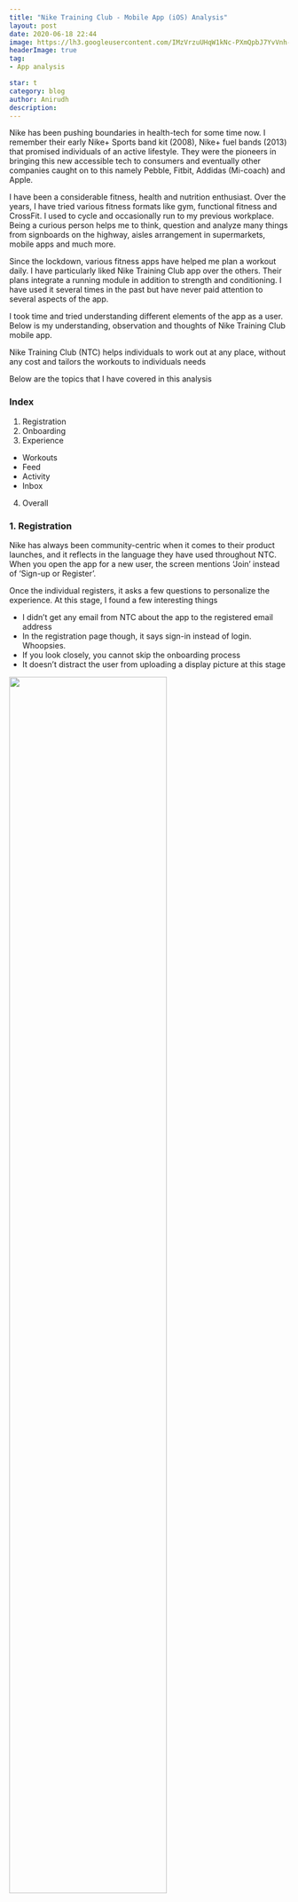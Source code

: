 ```yaml
---
title: "Nike Training Club - Mobile App (iOS) Analysis"
layout: post
date: 2020-06-18 22:44
image: https://lh3.googleusercontent.com/IMzVrzuUHqW1kNc-PXmQpbJ7YvVnh-T_rsLN-ICt-e35DwZzPkGJHU1gpmG8F6yViA=s360-rw
headerImage: true
tag:
- App analysis

star: t
category: blog
author: Anirudh
description:
---
```

Nike has been pushing boundaries in health-tech for some time now. I remember their early Nike+ Sports band kit (2008), Nike+ fuel bands (2013) that promised individuals of an active lifestyle. They were the pioneers in bringing this new accessible tech to consumers and eventually other companies caught on to this namely Pebble, Fitbit, Addidas (Mi-coach) and Apple.

I have been a considerable fitness, health and nutrition enthusiast. Over the years, I have tried various fitness formats like gym, functional fitness and CrossFit. I used to cycle and occasionally run to my previous workplace. Being a curious person helps me to think, question and analyze many things from signboards on the highway, aisles arrangement in supermarkets, mobile apps and much more.

Since the lockdown, various fitness apps have helped me plan a workout daily. I have particularly liked Nike Training Club app over the others. Their plans integrate a running module in addition to strength and conditioning. I have used it several times in the past but have never paid attention to several aspects of the app.

I took time and tried understanding different elements of the app as a user. Below is my understanding, observation and thoughts of Nike Training Club mobile app.

Nike Training Club (NTC) helps individuals to work out at any place, without any cost
and tailors the workouts to individuals needs

Below are the topics that I have covered in this analysis

### **Index** ###

1. Registration
2.	Onboarding
3.	Experience
  - Workouts
  - Feed
  - Activity
  - Inbox
4.	Overall


### 1.	Registration ###

Nike has always been community-centric when it comes to their product launches, and it reflects in the language they have used throughout NTC. When you open the app for a new user, the screen mentions ‘Join’ instead of ‘Sign-up or Register’.

Once the individual registers, it asks a few questions to personalize the experience. At this stage, I found a few interesting things

- I didn’t get any email from NTC about the app to the registered email address
- In the registration page though, it says sign-in instead of login. Whoopsies.
- If you look closely, you cannot skip the onboarding process
- It doesn’t distract the user from uploading a display picture at this stage

<img src="../assets/images/images(NTC)/Picture1.jpg" width="75%" align="center">

### 2. Onboarding ###

When you click on ‘Get Started’ button, it asks two questions

- gender
- and current active schedule

__Observations__

- The individual has to choose one of two genders mentioned, and there is no option of ‘other’ or ‘don’t want to disclose’
- I like how they have shown ‘Female’ ‘Male’ arrangement on the screen.
- The onboarding screen specifies the number of filters (1/2 and 2/2) a user has before she/he discovers or engages with the core functionality.

NTC doesn’t ask the individual about her/his goal. It only asks individuals current active schedule and recommends the workout.  

<img src="../assets/images/images(NTC)/Picture2.png" width="75%" align="center">


After choosing the gender and current active schedule, below are the two screens the individual sees.

- Achievement locker - virtual badges that one can earn (gamification element) and
- Language - surprisingly, NTC asks to select the language.

<img src="../assets/images/images(NTC)/Picture3.png" width="75%" align="center">


### 3.	Experience – core functionality ###

#### a.	Workouts ####

Once you click on ‘Okay’, NTC recommends a personalized workout.

<img src="../assets/images/images(NTC)/Picture4.png" width="75%" align="center">


__Observations__

- NTC directly takes you to the workouts section in the app (check the app footer)
- It still doesn’t ask you to upload a display picture
- It allows you to discover different types of workout in the ‘Top Picks for You’ section
- When you scroll horizontally, It enables you to find new workouts



When you still want to explore the app, by clicking browse NTC gives a plethora of options. It gives you an almost infinite number of possibilities that can outlast any excuses that you might have. The options range from

- Muscle group
- Workout type
- Equipment

Scrolling further below, gives you more options based on time and athlete-specific.

<img src="../assets/images/images(NTC)/Picture5.png" width="75%" align="center">


__Observations__
- The discovery of exercises is on the muscle group, workout type and equipment. If you look closely, the filters are not time-specific. This logic could be due to the assumption that time is not an essential criterion when you select a workout in the beginning. If you choose a 5-minute workout but don’t have any equipment required, you will exit the app. The same logic follows for the other two.
- NTC the large selection of workouts that are available in the app to persuade users to work out and have an active lifestyle. There are about 200 workouts in the app.

When you click on collections, you will find more workouts grouped in different catalogues.

#### **b.	Feed** ####

When you on click feed, it helps you connect with people you might know on NTC platform. NTC asks your permission to access contacts to connect you with your friends.

<img src="../assets/images/images(NTC)/picture6a.png" width="45%" align="center">
<img src="../assets/images/images(NTC)/picture6b.png" width="18%" align="center">



__Observation__
- NTC doesn’t ask you a bunch of permissions at the start of the customer journey. It is an excellent way to educate the user about the consent necessary for enhancing a particular feature.

The feed persuades the user to be active and highlights’ workout of the week’. If you scroll down, it informs the duration and demystifies a popular belief of a workout.

When you enter the exercise, it re-informs the length, the level of intensity and the level of workout. It also gives a set of options for the user to set from displaying the exercise on a different screen via Airplay, audio preference and music source.


#### **c.	Activity** ####

The core value NTC wants its users to engage is to discover more workouts and be active. When you click on the activity section, it shows your activity history and the achievement section. It also allows you to add an activity by clicking on + sign on the top right of the screen.

When you click on the achievement section, you see the badges you have earned on NTC.

<img src="../assets/images/images(NTC)/picture7.png" width="65%" align="center">


#### **d.	Inbox** ####

This section communicates various things to individuals from NTC. Again, if you read the content carefully under ‘Progress Starts Today’ NTC clearly says the core value that individuals get, is for them to pursue personal progress and not think about goals.

<img src="../assets/images/images(NTC)/picture8.png" width="65%" align="center">


So they are emphasizing

<span class="evidence">on the process and not the result. This mindset is the holy grail of excellence. Process > Result </span>


#### 4.	Overall ####

I particularly like NTC permissions flow.

Content disconnect at the registration screen as well as selecting a language late in the onboarding process does seem odd.

If you look closely, NTC doesn’t give users the option of using the app through Facebook or Google sign-in. I wonder why?

NTC helps individuals to start working out and doesn’t allow them to be distracted. Even after I used the app, clicked a lot of menus, icons, etc., the app doesn’t nudge me to upload my display picture, which is excellent. I haven’t been bombarded with emails from NTC too.

 ---

#### Learnings ####

- Keeping consistent CTA's on all registration pages will help users to sign-up quickly.
- Users get to select the interfaces language before their journey.  
- Will focus on user experiencing the core features and won't overload users with distractions.

---

I am hoping to write a few more of these to improve my understanding of products.

If you have any suggestion, thoughts or feedback, please share with me on twitter
<a href="https://twitter.com/anifooty" target="_blank">@anifooty</a>
